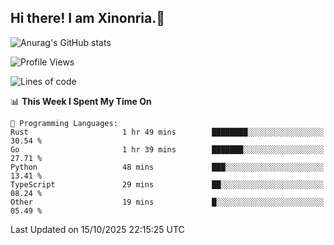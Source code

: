 ## Hi there! I am Xinonria.👋

![Anurag's GitHub stats](https://status-git-main-xinonrias-projects-f26540e3.vercel.app/api?username=xinonria&hide=stars,issues)

<!--START_SECTION:waka-->
![Profile Views](http://img.shields.io/badge/Profile%20Views-0-blue)

![Lines of code](https://img.shields.io/badge/From%20Hello%20World%20I%27ve%20Written-10.2%20million%20lines%20of%20code-blue)

📊 **This Week I Spent My Time On** 

```text
💬 Programming Languages: 
Rust                     1 hr 49 mins        ████████░░░░░░░░░░░░░░░░░   30.54 % 
Go                       1 hr 39 mins        ███████░░░░░░░░░░░░░░░░░░   27.71 % 
Python                   48 mins             ███░░░░░░░░░░░░░░░░░░░░░░   13.41 % 
TypeScript               29 mins             ██░░░░░░░░░░░░░░░░░░░░░░░   08.24 % 
Other                    19 mins             █░░░░░░░░░░░░░░░░░░░░░░░░   05.49 % 
```


 Last Updated on 15/10/2025 22:15:25 UTC
<!--END_SECTION:waka-->

<!--
**xinonria/xinonria** is a ✨ _special_ ✨ repository because its `README.md` (this file) appears on your GitHub profile.

Here are some ideas to get you started:

- 🔭 I’m currently working on ...
- 🌱 I’m currently learning ...
- 👯 I’m looking to collaborate on ...
- 🤔 I’m looking for help with ...
- 💬 Ask me about ...
- 📫 How to reach me: ...
- 😄 Pronouns: ...
- ⚡ Fun fact: ...
-->

